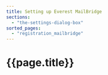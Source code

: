```yaml
---
title: Setting up Everest MailBridge
sections:
  - "the-settings-dialog-box"
sorted_pages:
  - "registration_mailbridge"
---
```

# {{page.title}}
